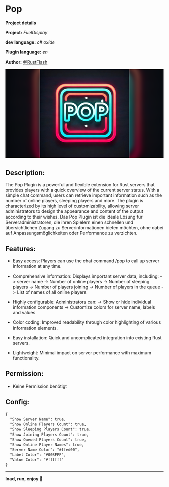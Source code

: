 # Pop

**__Project details__**

**Project:** *FuelDisplay*

**dev language:** *c# oxide*

**Plugin language:** *en*

**Author:** [@RustFlash](https://github.com/Flash-Ticker)

[![RustFlash - Your Favourite Trio Server](https://github.com/Flash-Ticker/Pop/blob/main/Pop_Thumb.png)](https://youtu.be/vnDBqlicfLU)


## Description:
The Pop Plugin is a powerful and flexible extension for Rust servers that provides players with a quick overview of the current server status. With a simple chat command, users can retrieve important information such as the number of online players, sleeping players and more. The plugin is characterized by its high level of customizability, allowing server administrators to design the appearance and content of the output according to their wishes. Das Pop Plugin ist die ideale Lösung für Serveradministratoren, die ihren Spielern einen schnellen und übersichtlichen Zugang zu Serverinformationen bieten möchten, ohne dabei auf Anpassungsmöglichkeiten oder Performance zu verzichten.

## Features:
- Easy access: Players can use the chat command /pop to call up server information at any time.
- Comprehensive information: Displays important server data, including:
-> server name
-> Number of online players
-> Number of sleeping players
-> Number of players joining
-> Number of players in the queue
-> List of names of all online players


- Highly configurable: Administrators can:
-> Show or hide individual information components
-> Customize colors for server name, labels and values


- Color coding: Improved readability through color highlighting of various information elements.
- Easy installation: Quick and uncomplicated integration into existing Rust servers.
- Lightweight: Minimal impact on server performance with maximum functionality.


## Permission:
- Keine Permission benötigt

## Config:
```
{
  "Show Server Name": true,
  "Show Online Players Count": true,
  "Show Sleeping Players Count": true,
  "Show Joining Players Count": true,
  "Show Queued Players Count": true,
  "Show Online Player Names": true,
  "Server Name Color": "#ffed00",
  "Label Color": "#00BFFF",
  "Value Color": "#ffffff"
}
```

--- 

**load, run, enjoy** 💝


